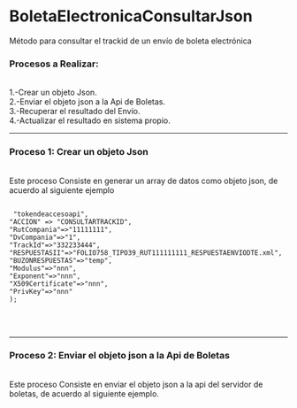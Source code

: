 # BoletaElectronicaConsultarJson
Método para consultar el trackid de un envío de boleta electrónica

<h3>Procesos a Realizar:</h3>
<br>1.-Crear un objeto Json.
<br>2.-Enviar el objeto json a la Api de Boletas.
<br>3.-Recuperar el resultado del Envío.
<br>4.-Actualizar el resultado en sistema propio.
<hr>
<h3>Proceso 1: Crear un objeto Json</h3>
<br>Este proceso Consiste en generar un array de datos como objeto json, de acuerdo al siguiente ejemplo
<br>
<pre>
<code>
<?php
$arregloJson = array(
"TOKEN" => "tokendeaccesoapi",
"ACCION" => "CONSULTARTRACKID",
"RutCompania"=>"11111111",
"DvCompania"=>"1",
"TrackId"=>"332233444",
"RESPUESTASII"=>"FOLIO758_TIPO39_RUT111111111_RESPUESTAENVIODTE.xml",
"BUZONRESPUESTAS"=>"temp",
"Modulus"=>"nnn",
"Exponent"=>"nnn",
"X509Certificate"=>"nnn",
"PrivKey"=>"nnn"
);
</code>
</pre>
<br>
<hr>
<h3>Proceso 2: Enviar el objeto json a la Api de Boletas</h3>
<br>Este proceso Consiste en enviar el objeto json a la api del servidor de boletas, de acuerdo al siguiente ejemplo.
<br>
<code>
<?php
#
?>
</code>
</pre>
<br>
